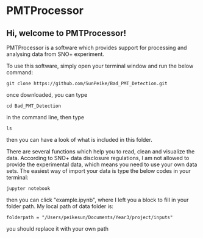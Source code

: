# PMTProcessor
## Hi, welcome to PMTProcessor!
PMTProcessor is a software which provides support for processing and analysing data from SNO+ experiment.

To use this software, simply open your terminal window and run the below command:

```
git clone https://github.com/SunPeike/Bad_PMT_Detection.git
```

once downloaded, you can type
```
cd Bad_PMT_Detection
```
in the command line, then type
```
ls
```
then you can have a look of what is included in this folder.

There are several functions which help you to read, clean and visualize the data. According to SNO+ data disclosure regulations, I am not allowed to provide the experimental data, which means you need to use your own data sets. The easiest way of import your data is type the below codes in your terminal:
```
jupyter notebook
```
then you can click "example.ipynb", where I left you a block to fill in your folder path. My local path of data folder is:
```
folderpath = "/Users/peikesun/Documents/Year3/project/inputs"
```
you should replace it with your own path
